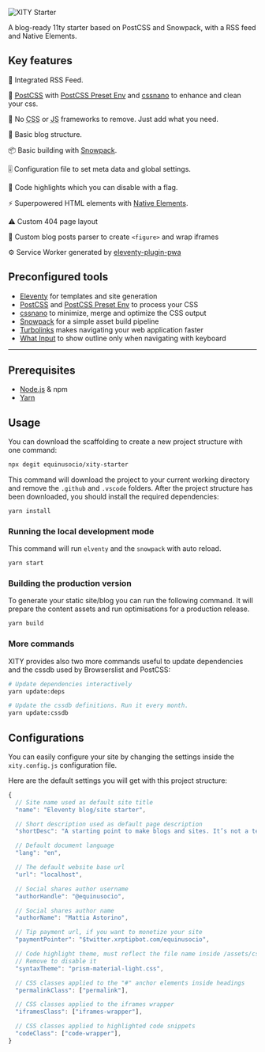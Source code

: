 ![XITY Starter](https://repository-images.githubusercontent.com/234711727/fbefa980-45e0-11ea-8f4e-1250f14a82a5)

A blog-ready 11ty starter based on PostCSS and Snowpack, with a RSS feed and Native Elements.

## Key features

📰 Integrated RSS Feed.

💅 [PostCSS][] with [PostCSS Preset Env][] and [cssnano][] to enhance and clean your css.

🏅 No <abbr title="Cascading Style Sheets">CSS</abbr> or <abbr title="JavaScript">JS</abbr> frameworks to remove. Just add what you need.

📝 Basic blog structure.

📦 Basic building with [Snowpack][].

🎚 Configuration file to set meta data and global settings.

🎨 Code highlights which you can disable with a flag.

⚡️ Superpowered HTML elements with [Native Elements][].

⚠️ Custom 404 page layout

🤖 Custom blog posts parser to create `<figure>` and wrap iframes

⚙️ Service Worker generated by [eleventy-plugin-pwa][]

## Preconfigured tools

- [Eleventy][] for templates and site generation
- [PostCSS][] and [PostCSS Preset Env][] to process your CSS
- [cssnano][] to minimize, merge and optimize the CSS output
- [Snowpack][] for a simple asset build pipeline
- [Turbolinks][] makes navigating your web application faster
- [What Input][] to show outline only when navigating with keyboard

[eleventy]: https://11ty.dev 'Static site generator'
[postcss]: https://postcss.org 'A tool for transforming CSS with JavaScript'
[postcss preset env]: https://preset-env.cssdb.org 'Use tomorrow’s CSS today'
[cssnano]: https://cssnano.co 'A modular minifier based on the PostCSS ecosystem'
[snowpack]: https://www.snowpack.dev/ 'Web application bundler'
[turbolinks]: https://github.com/turbolinks/turbolinks
[what input]: https://github.com/ten1seven/what-input 'A global utility for tracking the current input method'
[native elements]: https://native-elements.dev
[eleventy-plugin-pwa]: https://github.com/okitavera/eleventy-plugin-pwa 'An Eleventy plugin to generate service worker'
[node.js]: https://nodejs.org/
[yarn]: https://yarnpkg.com/ 'Package Manager'

---

## Prerequisites

- [Node.js][] & npm
- [Yarn][]

## Usage

You can download the scaffolding to create a new project structure with one command:

```bash
npx degit equinusocio/xity-starter
```

This command will download the project to your current working directory and remove the `.github` and `.vscode` folders. After the project structure has been downloaded, you should install the required dependencies:

```bash
yarn install
```

### Running the local development mode

This command will run `elventy` and the `snowpack` with auto reload.

```bash
yarn start
```

### Building the production version

To generate your static site/blog you can run the following command. It will prepare the content assets and run optimisations for a production release.

```bash
yarn build
```

### More commands

XITY provides also two more commands useful to update dependencies and the cssdb used by Browserslist and PostCSS:

```bash
# Update dependencies interactively
yarn update:deps

# Update the cssdb definitions. Run it every month.
yarn update:cssdb
```

## Configurations

You can easily configure your site by changing the settings inside the `xity.config.js` configuration file.

Here are the default settings you will get with this project structure:

```js
{
  // Site name used as default site title
  "name": "Eleventy blog/site starter",

  // Short description used as default page description
  "shortDesc": "A starting point to make blogs and sites. It’s not a template.",

  // Default document language
  "lang": "en",

  // The default website base url
  "url": "localhost",

  // Social shares author username
  "authorHandle": "@equinusocio",

  // Social shares author name
  "authorName": "Mattia Astorino",

  // Tip payment url, if you want to monetize your site
  "paymentPointer": "$twitter.xrptipbot.com/equinusocio",

  // Code highlight theme, must reflect the file name inside /assets/css.
  // Remove to disable it
  "syntaxTheme": "prism-material-light.css",

  // CSS classes applied to the "#" anchor elements inside headings
  "permalinkClass": ["permalink"],

  // CSS classes applied to the iframes wrapper
  "iframesClass": ["iframes-wrapper"],

  // CSS classes applied to highlighted code snippets
  "codeClass": ["code-wrapper"],
}
```
